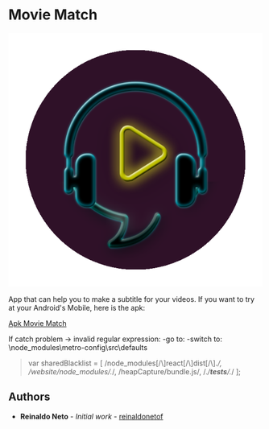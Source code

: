 # Movie Match 

![alt text](https://github.com/reinaldonetof/movie-match-react-native/blob/master/src/assets/logo/LOGO_APLICATIVO.png?raw=true)

App that can help you to make a subtitle for your videos.
If you want to try at your Android's Mobile, here is the apk:

[Apk Movie Match](https://github.com/reinaldonetof/movie-match-react-native/blob/master/MovieMatch.apk)


If catch problem -> invalid regular expression:
 -go to: 
  -switch to: \node_modules\metro-config\src\defaults
 > var sharedBlacklist = [
 > /node_modules[\/\\]react[\/\\]dist[\/\\].*/,
 > /website\/node_modules\/.*/,
 > /heapCapture\/bundle\.js/,
 > /.*\/__tests__\/.*/
 > ];

## Authors

* **Reinaldo Neto** - *Initial work* - [reinaldonetof](https://github.com/reinaldonetof)
